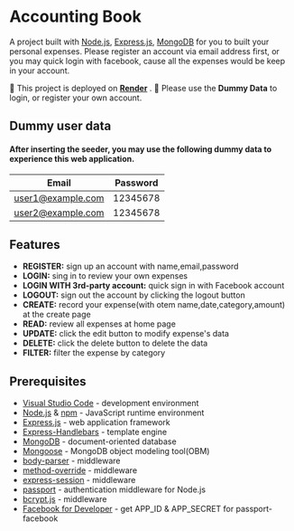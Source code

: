 # Accounting Book

A project built with [Node.js](https://nodejs.org/en/), [Express.js](https://expressjs.com/), [MongoDB](https://www.mongodb.com/) for you to built your personal expenses.
Please register an account via email address first, or you may quick login with facebook, cause all the expenses would be keep in your account.

🌟 This project is deployed on **[Render](https://accounting-book.onrender.com)** .
🌟 Please use the **Dummy Data** to login, or register your own account.

## Dummy user data

#### After inserting the seeder, you may use the following dummy data to experience this web application.

| Email             | Password |
| ----------------- | -------- |
| user1@example.com | 12345678 |
| user2@example.com | 12345678 |

## Features

- **REGISTER:** sign up an account with name,email,password
- **LOGIN:** sing in to review your own expenses
- **LOGIN WITH 3rd-party account:** quick sign in with Facebook account
- **LOGOUT:** sign out the account by clicking the logout button
- **CREATE:** record your expense(with otem name,date,category,amount) at the create page
- **READ:** review all expenses at home page
- **UPDATE:** click the edit button to modify expense's data
- **DELETE:** click the delete button to delete the data
- **FILTER:** filter the expense by category

## Prerequisites

- [Visual Studio Code](https://code.visualstudio.com/) - development environment
- [Node.js](https://nodejs.org/en/) & [npm](https://www.npmjs.com/) - JavaScript runtime environment
- [Express.js](https://expressjs.com/) - web application framework
- [Express-Handlebars](https://www.npmjs.com/package/express-handlebars) - template engine
- [MongoDB](https://www.mongodb.com/) - document-oriented database
- [Mongoose](https://mongoosejs.com/) - MongoDB object modeling tool(OBM)
- [body-parser](https://www.npmjs.com/package/body-parser) - middleware
- [method-override](https://www.npmjs.com/package/method-override) - middleware
- [express-session](https://www.npmjs.com/package/express-session) - middleware
- [passport](http://www.passportjs.org/) - authentication middleware for Node.js
- [bcrypt.js](https://www.npmjs.com/package/bcryptjs) - middleware
- [Facebook for Developer](https://developers.facebook.com/) - get APP_ID & APP_SECRET for passport-facebook
